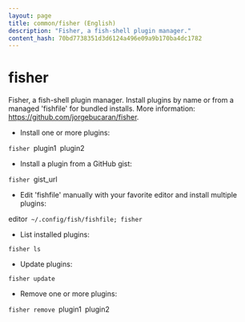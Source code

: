 ```yaml
---
layout: page
title: common/fisher (English)
description: "Fisher, a fish-shell plugin manager."
content_hash: 70bd7738351d3d6124a496e09a9b170ba4dc1782
---
```

# fisher

Fisher, a fish-shell plugin manager.
Install plugins by name or from a managed 'fishfile' for bundled installs.
More information: <https://github.com/jorgebucaran/fisher>.

- Install one or more plugins:

`fisher `<span class="tldr-var badge badge-pill bg-dark-lm bg-white-dm text-white-lm text-dark-dm font-weight-bold">plugin1</span>` `<span class="tldr-var badge badge-pill bg-dark-lm bg-white-dm text-white-lm text-dark-dm font-weight-bold">plugin2</span>

- Install a plugin from a GitHub gist:

`fisher `<span class="tldr-var badge badge-pill bg-dark-lm bg-white-dm text-white-lm text-dark-dm font-weight-bold">gist_url</span>

- Edit 'fishfile' manually with your favorite editor and install multiple plugins:

<span class="tldr-var badge badge-pill bg-dark-lm bg-white-dm text-white-lm text-dark-dm font-weight-bold">editor</span>` ~/.config/fish/fishfile; fisher`

- List installed plugins:

`fisher ls`

- Update plugins:

`fisher update`

- Remove one or more plugins:

`fisher remove `<span class="tldr-var badge badge-pill bg-dark-lm bg-white-dm text-white-lm text-dark-dm font-weight-bold">plugin1</span>` `<span class="tldr-var badge badge-pill bg-dark-lm bg-white-dm text-white-lm text-dark-dm font-weight-bold">plugin2</span>
